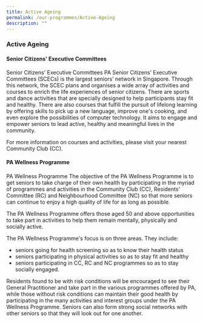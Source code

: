 ```yaml
---
title: Active Ageing
permalink: /our-programmes/Active-Ageing
description: ""
---
```

### Active Ageing
#### Senior Citizens' Executive Committees
Senior Citizens' Executive Committees
PA Senior Citizens’ Executive Committees (SCECs) is the largest seniors’ network in Singapore. Through this network, the SCEC plans and organises a wide array of activities and courses to enrich the life experiences of senior citizens. There are sports and dance activities that are specially designed to help participants stay fit and healthy. There are also courses that fulfill the pursuit of lifelong learning by offering skills to pick up a new language, improve one's cooking, and even explore the possibilities of computer technology. It aims to engage and empower seniors to lead active, healthy and meaningful lives in the community.

For more information on courses and activities, please visit your nearest Community Club (CC).

#### PA Wellness Programme
#### 

PA Wellness Programme
The objective of the PA Wellness Programme is to get seniors to take charge of their own health by participating in the myriad of programmes and activities in the Community Club (CC), Residents' Committee (RC) and Neighbourhood Committee (NC) so that more seniors can continue to enjoy a high quality of life for as long as possible.

The PA Wellness Programme offers those aged 50 and above opportunities to take part in activities to help them remain mentally, physically and socially active.

The PA Wellness Programme's focus is on three areas. They include:

* seniors going for health screening so as to know their health status
* seniors participating in physical activities so as to stay fit and healthy
* seniors participating in CC, RC and NC programmes so as to stay socially engaged.

Residents found to be with risk conditions will be encouraged to see their General Practitioner and take part in the various programmes offered by PA, while those without risk conditions can maintain their good health by participating in the many activities and interest groups under the PA Wellness Programme. Seniors can also form strong social networks with other seniors so that they will look out for one another.

 
